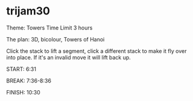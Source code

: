 # trijam30

Theme: Towers
Time Limit 3 hours

The plan:
3D, bicolour, Towers of Hanoi

Click the stack to lift a segment, click a different stack to make it fly over into place. 
If it's an invalid move it will lift back up. 

START: 6:31 

BREAK: 7:36-8:36 

FINISH: 10:30 

